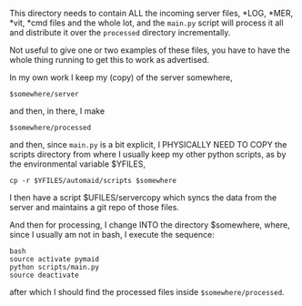 This directory needs to contain ALL the incoming server files, *LOG,
*MER, *vit, *cmd files and the whole lot, and the `main.py` script will
process it all and distribute it over the `processed` directory
incrementally.

Not useful to give one or two examples of these files, you have to
have the whole thing running to get this to work as advertised.

In my own work I keep my (copy) of the server somewhere, 

`$somewhere/server`

and then, in there, I make

`$somewhere/processed`

and then, since `main.py` is a bit explicit, I PHYSICALLY NEED TO COPY
the scripts directory from where I usually keep my other python
scripts, as by the environmental variable $YFILES,

`cp -r $YFILES/automaid/scripts $somewhere`

I then have a script $UFILES/servercopy which syncs the data from the
server and maintains a git repo of those files.

And then for processing, I change INTO the directory $somewhere,
where, since I usually am not in bash, I execute the sequence:

`bash`\
`source activate pymaid`\
`python scripts/main.py`\
`source deactivate`

after which I should find the processed files inside `$somewhere/processed`.
